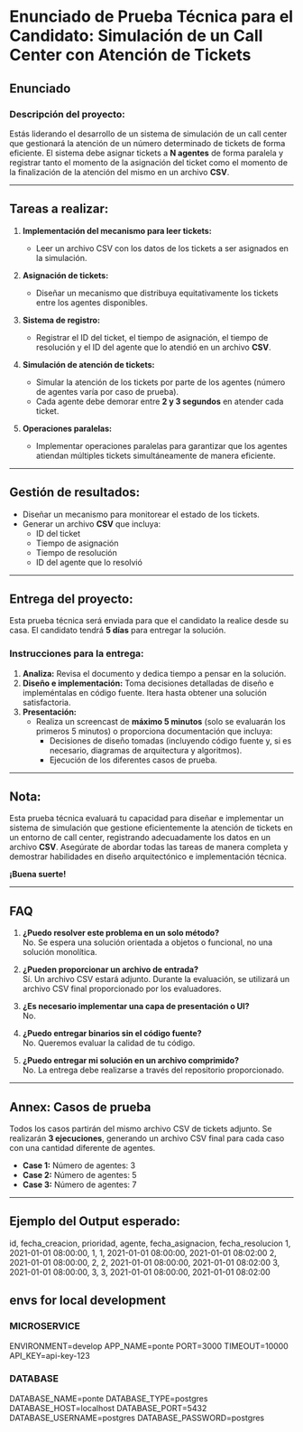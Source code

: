 # Enunciado de Prueba Técnica para el Candidato: Simulación de un Call Center con Atención de Tickets

## Enunciado

### Descripción del proyecto:
Estás liderando el desarrollo de un sistema de simulación de un call center que gestionará la atención de un número determinado de tickets de forma eficiente. El sistema debe asignar tickets a **N agentes** de forma paralela y registrar tanto el momento de la asignación del ticket como el momento de la finalización de la atención del mismo en un archivo **CSV**.

---

## Tareas a realizar:

1. **Implementación del mecanismo para leer tickets:**
   - Leer un archivo CSV con los datos de los tickets a ser asignados en la simulación.

2. **Asignación de tickets:**
   - Diseñar un mecanismo que distribuya equitativamente los tickets entre los agentes disponibles.

3. **Sistema de registro:**
   - Registrar el ID del ticket, el tiempo de asignación, el tiempo de resolución y el ID del agente que lo atendió en un archivo **CSV**.

4. **Simulación de atención de tickets:**
   - Simular la atención de los tickets por parte de los agentes (número de agentes varía por caso de prueba).
   - Cada agente debe demorar entre **2 y 3 segundos** en atender cada ticket.

5. **Operaciones paralelas:**
   - Implementar operaciones paralelas para garantizar que los agentes atiendan múltiples tickets simultáneamente de manera eficiente.

---

## Gestión de resultados:
- Diseñar un mecanismo para monitorear el estado de los tickets.
- Generar un archivo **CSV** que incluya:
  - ID del ticket
  - Tiempo de asignación
  - Tiempo de resolución
  - ID del agente que lo resolvió

---

## Entrega del proyecto:

Esta prueba técnica será enviada para que el candidato la realice desde su casa. El candidato tendrá **5 días** para entregar la solución.

### Instrucciones para la entrega:
1. **Analiza:** Revisa el documento y dedica tiempo a pensar en la solución.
2. **Diseño e implementación:** Toma decisiones detalladas de diseño e impleméntalas en código fuente. Itera hasta obtener una solución satisfactoria.
3. **Presentación:**
   - Realiza un screencast de **máximo 5 minutos** (solo se evaluarán los primeros 5 minutos) o proporciona documentación que incluya:
     - Decisiones de diseño tomadas (incluyendo código fuente y, si es necesario, diagramas de arquitectura y algoritmos).
     - Ejecución de los diferentes casos de prueba.

---

## Nota:
Esta prueba técnica evaluará tu capacidad para diseñar e implementar un sistema de simulación que gestione eficientemente la atención de tickets en un entorno de call center, registrando adecuadamente los datos en un archivo **CSV**. Asegúrate de abordar todas las tareas de manera completa y demostrar habilidades en diseño arquitectónico e implementación técnica.

**¡Buena suerte!**

---

## FAQ

1. **¿Puedo resolver este problema en un solo método?**  
   No. Se espera una solución orientada a objetos o funcional, no una solución monolítica.

2. **¿Pueden proporcionar un archivo de entrada?**  
   Sí. Un archivo CSV estará adjunto. Durante la evaluación, se utilizará un archivo CSV final proporcionado por los evaluadores.

3. **¿Es necesario implementar una capa de presentación o UI?**  
   No.

4. **¿Puedo entregar binarios sin el código fuente?**  
   No. Queremos evaluar la calidad de tu código.

5. **¿Puedo entregar mi solución en un archivo comprimido?**  
   No. La entrega debe realizarse a través del repositorio proporcionado.

---

## Annex: Casos de prueba

Todos los casos partirán del mismo archivo CSV de tickets adjunto. Se realizarán **3 ejecuciones**, generando un archivo CSV final para cada caso con una cantidad diferente de agentes.

- **Case 1:** Número de agentes: 3  
- **Case 2:** Número de agentes: 5  
- **Case 3:** Número de agentes: 7  

---

## Ejemplo del Output esperado:
id, fecha_creacion, prioridad, agente, fecha_asignacion, fecha_resolucion
1, 2021-01-01 08:00:00, 1, 1, 2021-01-01 08:00:00, 2021-01-01 08:02:00
2, 2021-01-01 08:00:00, 2, 2, 2021-01-01 08:00:00, 2021-01-01 08:02:00
3, 2021-01-01 08:00:00, 3, 3, 2021-01-01 08:00:00, 2021-01-01 08:02:00

## envs for local development
### MICROSERVICE
ENVIRONMENT=develop
APP_NAME=ponte
PORT=3000
TIMEOUT=10000
API_KEY=api-key-123

### DATABASE
DATABASE_NAME=ponte
DATABASE_TYPE=postgres
DATABASE_HOST=localhost
DATABASE_PORT=5432
DATABASE_USERNAME=postgres
DATABASE_PASSWORD=postgres